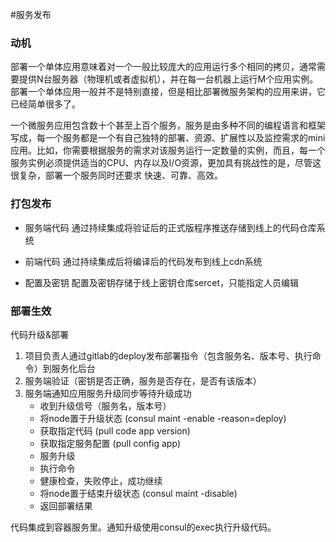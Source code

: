#服务发布

### 动机

部署一个单体应用意味着对一个一般比较庞大的应用运行多个相同的拷贝，通常需要提供N台服务器（物理机或者虚拟机），并在每一台机器上运行M个应用实例。部署一个单体应用一般并不是特别直接，但是相比部署微服务架构的应用来讲，它已经简单很多了。

一个微服务应用包含数十个甚至上百个服务，服务是由多种不同的编程语言和框架写成，每一个服务都是一个有自己独特的部署、资源、扩展性以及监控需求的mini应用。比如，你需要根据服务的需求对该服务运行一定数量的实例，而且，每一个服务实例必须提供适当的CPU、内存以及I/O资源，更加具有挑战性的是，尽管这很复杂，部署一个服务同时还要求 快速、可靠、高效。

### 打包发布

- 服务端代码
通过持续集成将验证后的正式版程序推送存储到线上的代码仓库系统

- 前端代码
通过持续集成后将编译后的代码发布到线上cdn系统

- 配置及密钥
配置及密钥存储于线上密钥仓库sercet，只能指定人员编辑


### 部署生效

代码升级&部署

1. 项目负责人通过gitlab的deploy发布部署指令（包含服务名、版本号、执行命令）到服务化后台
2. 服务端验证（密钥是否正确，服务是否存在，是否有该版本）
3. 服务端通知应用服务升级同步等待升级成功
   - 收到升级信号（服务名，版本号）
   - 将node置于升级状态 (consul maint -enable -reason=deploy)
   - 获取指定代码 (pull code app version)
   - 获取指定服务配置 (pull config app)
   - 服务升级
   - 执行命令
   - 健康检查，失败停止，成功继续
   - 将node置于结束升级状态 (consul maint -disable)
   - 返回部署结果

代码集成到容器服务里。通知升级使用consul的exec执行升级代码。

